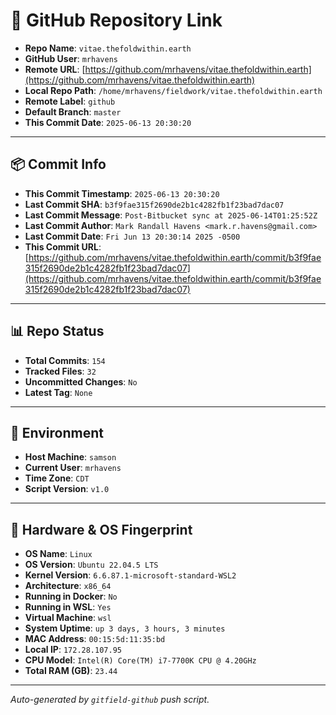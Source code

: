 # 🔗 GitHub Repository Link

- **Repo Name**: `vitae.thefoldwithin.earth`
- **GitHub User**: `mrhavens`
- **Remote URL**: [https://github.com/mrhavens/vitae.thefoldwithin.earth](https://github.com/mrhavens/vitae.thefoldwithin.earth)
- **Local Repo Path**: `/home/mrhavens/fieldwork/vitae.thefoldwithin.earth`
- **Remote Label**: `github`
- **Default Branch**: `master`
- **This Commit Date**: `2025-06-13 20:30:20`

---

## 📦 Commit Info

- **This Commit Timestamp**: `2025-06-13 20:30:20`
- **Last Commit SHA**: `b3f9fae315f2690de2b1c4282fb1f23bad7dac07`
- **Last Commit Message**: `Post-Bitbucket sync at 2025-06-14T01:25:52Z`
- **Last Commit Author**: `Mark Randall Havens <mark.r.havens@gmail.com>`
- **Last Commit Date**: `Fri Jun 13 20:30:14 2025 -0500`
- **This Commit URL**: [https://github.com/mrhavens/vitae.thefoldwithin.earth/commit/b3f9fae315f2690de2b1c4282fb1f23bad7dac07](https://github.com/mrhavens/vitae.thefoldwithin.earth/commit/b3f9fae315f2690de2b1c4282fb1f23bad7dac07)

---

## 📊 Repo Status

- **Total Commits**: `154`
- **Tracked Files**: `32`
- **Uncommitted Changes**: `No`
- **Latest Tag**: `None`

---

## 🧭 Environment

- **Host Machine**: `samson`
- **Current User**: `mrhavens`
- **Time Zone**: `CDT`
- **Script Version**: `v1.0`

---

## 🧬 Hardware & OS Fingerprint

- **OS Name**: `Linux`
- **OS Version**: `Ubuntu 22.04.5 LTS`
- **Kernel Version**: `6.6.87.1-microsoft-standard-WSL2`
- **Architecture**: `x86_64`
- **Running in Docker**: `No`
- **Running in WSL**: `Yes`
- **Virtual Machine**: `wsl`
- **System Uptime**: `up 3 days, 3 hours, 3 minutes`
- **MAC Address**: `00:15:5d:11:35:bd`
- **Local IP**: `172.28.107.95`
- **CPU Model**: `Intel(R) Core(TM) i7-7700K CPU @ 4.20GHz`
- **Total RAM (GB)**: `23.44`

---

_Auto-generated by `gitfield-github` push script._

